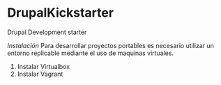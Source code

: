 # DrupalKickstarter
Drupal Development starter

*Instalación*
Para desarrollar proyectos portables es necesario utilizar un entorno replicable mediante el uso de maquinas virtuales.

1. Instalar Virtualbox
2. Instalar Vagrant

